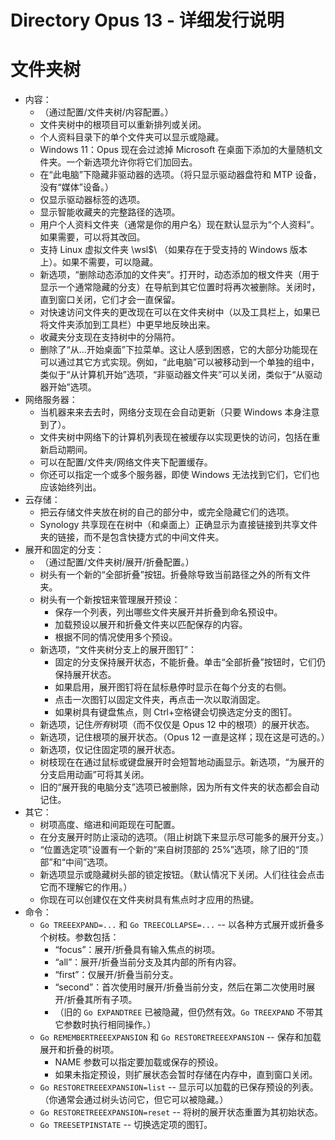 # Directory Opus 13 - 详细发行说明

# 文件夹树

- 内容：
  - （通过配置/文件夹树/内容配置。）
  - 文件夹树中的根项目可以重新排列或关闭。
  - 个人资料目录下的单个文件夹可以显示或隐藏。
  - Windows 11：Opus 现在会过滤掉 Microsoft 在桌面下添加的大量随机文件夹。一个新选项允许你将它们加回去。
  - 在“此电脑”下隐藏非驱动器的选项。（将只显示驱动器盘符和 MTP 设备，没有“媒体”设备。）
  - 仅显示驱动器标签的选项。
  - 显示智能收藏夹的完整路径的选项。
  - 用户个人资料文件夹（通常是你的用户名）现在默认显示为“个人资料”。如果需要，可以将其改回。
  - 支持 Linux 虚拟文件夹 \\wsl\$\\ （如果存在于受支持的 Windows 版本上）。如果不需要，可以隐藏。
  - 新选项，“删除动态添加的文件夹”。打开时，动态添加的根文件夹（用于显示一个通常隐藏的分支）在导航到其它位置时将再次被删除。关闭时，直到窗口关闭，它们才会一直保留。
  - 对快速访问文件夹的更改现在可以在文件夹树中（以及工具栏上，如果已将文件夹添加到工具栏）中更早地反映出来。
  - 收藏夹分支现在支持树中的分隔符。
  - 删除了“从...开始桌面”下拉菜单。这让人感到困惑，它的大部分功能现在可以通过其它方式实现。例如，“此电脑”可以被移动到一个单独的组中，类似于“从计算机开始”选项，“非驱动器文件夹”可以关闭，类似于“从驱动器开始”选项。
- 网络服务器：
  - 当机器来来去去时，网络分支现在会自动更新（只要 Windows 本身注意到了）。
  - 文件夹树中网络下的计算机列表现在被缓存以实现更快的访问，包括在重新启动期间。
  - 可以在配置/文件夹/网络文件夹下配置缓存。
  - 你还可以指定一个或多个服务器，即使 Windows 无法找到它们，它们也应该始终列出。
- 云存储：
  - 把云存储文件夹放在树的自己的部分中，或完全隐藏它们的选项。
  - Synology 共享现在在树中（和桌面上）正确显示为直接链接到共享文件夹的链接，而不是包含快捷方式的中间文件夹。
- 展开和固定的分支：
  - （通过配置/文件夹树/展开/折叠配置。）
  - 树头有一个新的“全部折叠”按钮。折叠除导致当前路径之外的所有文件夹。
  - 树头有一个新按钮来管理展开预设：
    - 保存一个列表，列出哪些文件夹展开并折叠到命名预设中。
    - 加载预设以展开和折叠文件夹以匹配保存的内容。
    - 根据不同的情况使用多个预设。
  - 新选项，“文件夹树分支上的展开图钉”：
    - 固定的分支保持展开状态，不能折叠。单击“全部折叠”按钮时，它们仍保持展开状态。
    - 如果启用，展开图钉将在鼠标悬停时显示在每个分支的右侧。
    - 点击一次图钉以固定文件夹，再点击一次以取消固定。
    - 如果树具有键盘焦点，则 Ctrl+空格键会切换选定分支的图钉。
  - 新选项，记住*所有*树项（而不仅仅是 Opus 12 中的根项）的展开状态。
  - 新选项，记住根项的展开状态。（Opus 12 一直是这样；现在这是可选的。）
  - 新选项，仅记住固定项的展开状态。
  - 树枝现在在通过鼠标或键盘展开时会短暂地动画显示。新选项，“为展开的分支启用动画”可将其关闭。
  - 旧的“展开我的电脑分支”选项已被删除，因为所有文件夹的状态都会自动记住。
- 其它：
  - 树项高度、缩进和间距现在可配置。
  - 在分支展开时防止滚动的选项。（阻止树跳下来显示尽可能多的展开分支。）
  - “位置选定项”设置有一个新的“来自树顶部的 25%”选项，除了旧的“顶部”和“中间”选项。
  - 新选项显示或隐藏树头部的锁定按钮。（默认情况下关闭。人们往往会点击它而不理解它的作用。）
  - 你现在可以创建仅在文件夹树具有焦点时才应用的热键。
- 命令：
  - `Go TREEEXPAND=...` 和 `Go TREECOLLAPSE=...` -- 以各种方式展开或折叠多个树枝。参数包括：
    - “focus”：展开/折叠具有输入焦点的树项。
    - “all”：展开/折叠当前分支及其内部的所有内容。
    - “first”：仅展开/折叠当前分支。
    - “second”：首次使用时展开/折叠当前分支，然后在第二次使用时展开/折叠其所有子项。
    - （旧的 `Go EXPANDTREE` 已被隐藏，但仍然有效。`Go TREEXPAND` 不带其它参数时执行相同操作。）
  - `Go REMEMBERTREEEXPANSION` 和 `Go RESTORETREEEXPANSION` -- 保存和加载展开和折叠的树项。
    - NAME 参数可以指定要加载或保存的预设。
    - 如果未指定预设，则扩展状态会暂时存储在内存中，直到窗口关闭。
  - `Go RESTORETREEEXPANSION=list` -- 显示可以加载的已保存预设的列表。（你通常会通过树头访问它，但它可以被隐藏。）
  - `Go RESTORETREEEXPANSION=reset` -- 将树的展开状态重置为其初始状态。
  - `Go TREESETPINSTATE` -- 切换选定项的图钉。